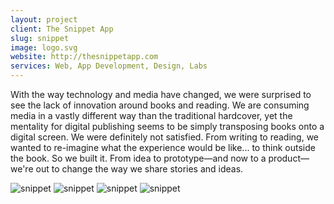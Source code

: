 ```yaml
---
layout: project
client: The Snippet App
slug: snippet
image: logo.svg 
website: http://thesnippetapp.com
services: Web, App Development, Design, Labs
---
```


With the way technology and media have changed, we were surprised to see the lack of innovation around books and reading. We are consuming media in a vastly different way than the traditional hardcover, yet the mentality for digital publishing seems to be simply transposing books onto a digital screen. We were definitely not satisfied. From writing to reading, we wanted to re-imagine what the experience would be like... to think outside the book. So we built it. From idea to prototype—and now to a product—we're out to change the way we share stories and ideas.

![snippet](/images/client-assets/{{page.slug}}/01.jpg)
![snippet](/images/client-assets/{{page.slug}}/02.jpg)
![snippet](/images/client-assets/{{page.slug}}/03.jpg)
![snippet](/images/client-assets/{{page.slug}}/04.jpg)
